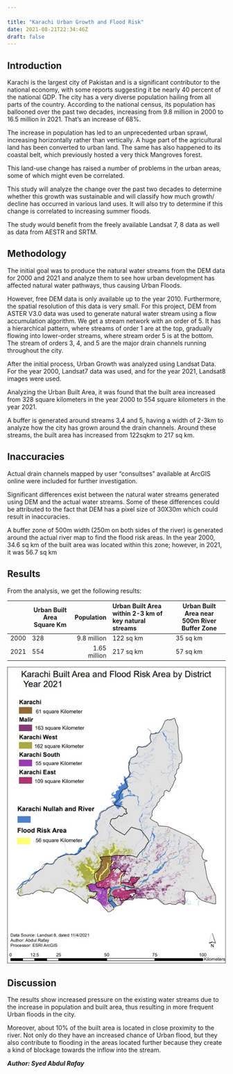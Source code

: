 ```yaml
---

title: "Karachi Urban Growth and Flood Risk"
date: 2021-08-21T22:34:46Z
draft: false
---
```


## Introduction

Karachi is the largest city of Pakistan and is a significant contributor to the national economy, with some reports suggesting it be nearly 40 percent of the national GDP. The city has a very diverse population hailing from all parts of the country. According to the national census, its population has ballooned over the past two decades, increasing from 9.8 million in 2000 to 16.5 million in 2021. That’s an increase of 68%.

The increase in population has led to an unprecedented urban sprawl, increasing horizontally rather than vertically. A huge part of the agricultural land has been converted to urban land. The same has also happened to its coastal belt, which previously hosted a very thick Mangroves forest.

This land-use change has raised a number of problems in the urban areas, some of which might even be correlated.

This study will analyze the change over the past two decades to determine whether this growth was sustainable and will classify how much growth/ decline has occurred in various land uses. It will also try to determine if this change is correlated to increasing summer floods.

The study would benefit from the freely available Landsat 7, 8 data as well as data from AESTR and SRTM. 

## Methodology

The initial goal was to produce the natural water streams from the DEM data for 2000 and 2021 and analyze them to see how urban development has affected natural water pathways, thus causing Urban Floods.

However, free DEM data is only available up to the year 2010. Furthermore, the spatial resolution of this data is very small. For this project, DEM from ASTER V3.0 data was used to generate natural water stream using a flow accumulation algorithm. We get a stream network with an order of 5. It has a hierarchical pattern, where streams of order 1 are at the top, gradually flowing into lower-order streams, where stream order 5 is at the bottom. The stream of orders 3, 4, and 5 are the major drain channels running throughout the city.

After the initial process, Urban Growth was analyzed using Landsat Data. For the year 2000, Landsat7 data was used, and for the year 2021, Landsat8 images were used.

Analyzing the Urban Built Area, it was found that the built area increased from 328 square kilometers in the year 2000 to 554 square kilometers in the year 2021.

A buffer is generated around streams 3,4 and 5, having a width of 2-3km to analyze how the city has grown around the drain channels. Around these streams, the built area has increased from 122sqkm to 217 sq km. 

## **Inaccuracies**

Actual drain channels mapped by user “consultses” available at ArcGIS online were included for further investigation.

Significant differences exist between the natural water streams generated using DEM and the actual water streams. Some of these differences could be attributed to the fact that DEM has a pixel size of 30X30m which could result in inaccuracies.

A buffer zone of 500m width (250m on both sides of the river) is generated around the actual river map to find the flood risk areas. In the year 2000, 34.6 sq km of the built area was located within this zone; however, in 2021, it was 56.7 sq km 

## **Results**

From the analysis, we get the following results:

|      | Urban Built Area Square Km |   Population | Urban Built Area within 2-3 km of  key natural streams | Urban Built Area near 500m River  Buffer Zone |
| ---- | -------------------------- | -----------: | :----------------------------------------------------- | --------------------------------------------- |
| 2000 | 328                        |  9.8 million | 122 sq km                                              | 35 sq km                                      |
| 2021 | 554                        | 1.65 million | 217 sq km                                              | 57 sq km                                      |

![Karachi Map 2021](projects/Khi_flood_risk/khi_2021_flood.jpg)

## **Discussion**

The results show increased pressure on the existing water streams due to the increase in population and built area, thus resulting in more frequent Urban floods in the city. 

Moreover, about 10% of the built area is located in close proximity to the river. Not only do they have an increased chance of Urban flood, but they also contribute to flooding in the areas located further because they create a kind of blockage towards the inflow into the stream.



***Author: Syed Abdul Rafay***

